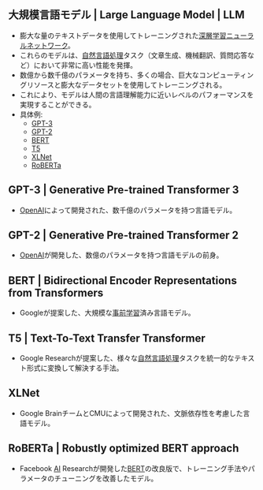 <!-- 記事タイトル:用語解説集-機械学習-深層学習-LLM -->

<!-- 記事URL:https://github.com/takata150802/tech_glossary/blob/main/output/ml-dl-llm.md# -->

## 大規模言語モデル | Large Language Model | LLM<a id="5aSn6KaP5qih6KiA6Kqe44Oi44OH44OrIHwgTGFyZ2UgTGFuZ3VhZ2UgTW9kZWwgfCBMTE0="></a>

- 膨大な量のテキストデータを使用してトレーニングされた<a href="https://github.com/takata150802/tech_glossary/blob/main/output/dl-overview.md#5rex5bGk5a2m57+SIHwgRGVlcCBMZWFybmluZw==">深層学習</a><a href="https://github.com/takata150802/tech_glossary/blob/main/output/dl-overview.md#44OL44Ol44O844Op44Or44ON44OD44OI44Ov44O844KvIHwgTmV1cmFsIE5ldHdvcms=">ニューラルネットワーク</a>。
- これらのモデルは、<a href="https://github.com/takata150802/tech_glossary/blob/main/output/ml-overview.md#6Ieq54S26KiA6Kqe5Yem55CGIHwgTmF0dXJhbCBMYW5ndWFnZSBQcm9jZXNzaW5nIHwgTkxQ">自然言語処理</a>タスク（文章生成、機械翻訳、質問応答など）において非常に高い性能を発揮。
- 数億から数千億のパラメータを持ち、多くの場合、巨大なコンピューティングリソースと膨大なデータセットを使用してトレーニングされる。
- これにより、モデルは人間の言語理解能力に近いレベルのパフォーマンスを実現することができる。
- 具体例:
  - <a href="https://github.com/takata150802/tech_glossary/blob/main/output/ml-dl-llm.md#R1BULTMgfCBHZW5lcmF0aXZlIFByZS10cmFpbmVkIFRyYW5zZm9ybWVyIDM=">GPT-3</a>
  - <a href="https://github.com/takata150802/tech_glossary/blob/main/output/ml-dl-llm.md#R1BULTIgfCBHZW5lcmF0aXZlIFByZS10cmFpbmVkIFRyYW5zZm9ybWVyIDI=">GPT-2</a>
  - <a href="https://github.com/takata150802/tech_glossary/blob/main/output/ml-dl-llm.md#QkVSVCB8IEJpZGlyZWN0aW9uYWwgRW5jb2RlciBSZXByZXNlbnRhdGlvbnMgZnJvbSBUcmFuc2Zvcm1lcnM=">BERT</a>
  - <a href="https://github.com/takata150802/tech_glossary/blob/main/output/ml-dl-llm.md#VDUgfCBUZXh0LVRvLVRleHQgVHJhbnNmZXIgVHJhbnNmb3JtZXI=">T5</a>
  - <a href="https://github.com/takata150802/tech_glossary/blob/main/output/ml-dl-llm.md#WExOZXQ=">XLNet</a>
  - <a href="https://github.com/takata150802/tech_glossary/blob/main/output/ml-dl-llm.md#Um9CRVJUYSB8IFJvYnVzdGx5IG9wdGltaXplZCBCRVJUIGFwcHJvYWNo">RoBERTa</a>

## GPT-3 | Generative Pre-trained Transformer 3<a id="R1BULTMgfCBHZW5lcmF0aXZlIFByZS10cmFpbmVkIFRyYW5zZm9ybWVyIDM="></a>

- <a href="https://github.com/takata150802/tech_glossary/blob/main/output/llm-overview.md#T3BlbkFJ">OpenAI</a>によって開発された、数千億のパラメータを持つ言語モデル。

## GPT-2 | Generative Pre-trained Transformer 2<a id="R1BULTIgfCBHZW5lcmF0aXZlIFByZS10cmFpbmVkIFRyYW5zZm9ybWVyIDI="></a>

- <a href="https://github.com/takata150802/tech_glossary/blob/main/output/llm-overview.md#T3BlbkFJ">OpenAI</a>が開発した、数億のパラメータを持つ言語モデルの前身。

## BERT | Bidirectional Encoder Representations from Transformers<a id="QkVSVCB8IEJpZGlyZWN0aW9uYWwgRW5jb2RlciBSZXByZXNlbnRhdGlvbnMgZnJvbSBUcmFuc2Zvcm1lcnM="></a>

- Googleが提案した、大規模な<a href="https://github.com/takata150802/tech_glossary/blob/main/output/ai/llm-training.md#5LqL5YmN5a2m57+SIHwgUHJlLXRyYWluaW5n">事前学習</a>済み言語モデル。

## T5 | Text-To-Text Transfer Transformer<a id="VDUgfCBUZXh0LVRvLVRleHQgVHJhbnNmZXIgVHJhbnNmb3JtZXI="></a>

- Google Researchが提案した、様々な<a href="https://github.com/takata150802/tech_glossary/blob/main/output/ml-overview.md#6Ieq54S26KiA6Kqe5Yem55CGIHwgTmF0dXJhbCBMYW5ndWFnZSBQcm9jZXNzaW5nIHwgTkxQ">自然言語処理</a>タスクを統一的なテキスト形式に変換して解決する手法。

## XLNet<a id="WExOZXQ="></a>

- Google BrainチームとCMUによって開発された、文脈依存性を考慮した言語モデル。

## RoBERTa | Robustly optimized BERT approach<a id="Um9CRVJUYSB8IFJvYnVzdGx5IG9wdGltaXplZCBCRVJUIGFwcHJvYWNo"></a>

- Facebook <a href="https://github.com/takata150802/tech_glossary/blob/main/output/ai/ai-general.md#5Lq65bel55+l6IO9IHwgQXJ0aWZpY2lhbCBJbnRlbGxpZ2VuY2UgfCBBSQ==">AI</a> Researchが開発した<a href="https://github.com/takata150802/tech_glossary/blob/main/output/ml-dl-llm.md#QkVSVCB8IEJpZGlyZWN0aW9uYWwgRW5jb2RlciBSZXByZXNlbnRhdGlvbnMgZnJvbSBUcmFuc2Zvcm1lcnM=">BERT</a>の改良版で、トレーニング手法やパラメータのチューニングを改善したモデル。
